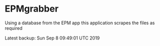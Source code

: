 # EPMgrabber
Using a database from the EPM app this application scrapes the files as required


Latest backup: Sun Sep 8 09:49:01 UTC 2019
